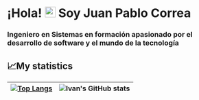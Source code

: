 # ¡Hola! <img src="https://media.giphy.com/media/hvRJCLFzcasrR4ia7z/giphy.gif" width="25px"> Soy Juan Pablo Correa

### Ingeniero en Sistemas en formación apasionado por el desarrollo de software y el mundo de la tecnología

## 📈My statistics
|[![Top Langs](https://github-readme-stats.vercel.app/api/top-langs/?username=JuanPCT&show_icons=true&theme=tokyonight)](https://github.com/JuanPCT/github-readme-stats)|![Ivan's GitHub stats](https://github-readme-stats.vercel.app/api?username=JuanPCT&show_icons=true&theme=tokyonight)|
|---|---|

